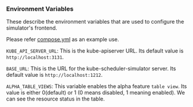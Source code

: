 ### Environment Variables
These describe the environment variables that are used to configure the simulator's frontend.

Please refer [compose.yml](./../compose.yml) as an example use.

`KUBE_API_SERVER_URL`: This is the kube-apiserver URL. Its default
value is `http://localhost:3131`.

`BASE_URL`: This is the URL for the kube-scheduler-simulator
server. Its default value is `http://localhost:1212`.

`ALPHA_TABLE_VIEWS`: This variable enables the alpha feature `table
view`. Its value is either 0(default) or 1 (0 means disabled, 1
meaning enabled). We can see the resource status in the table.

